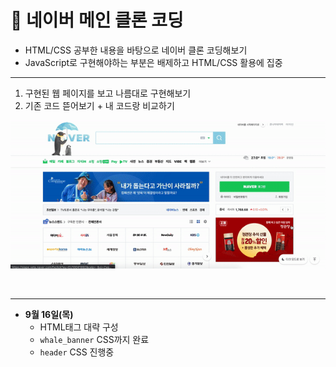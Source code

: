 # 📌 네이버 메인 클론 코딩
- HTML/CSS 공부한 내용을 바탕으로 네이버 클론 코딩해보기
- JavaScript로 구현해야하는 부분은 배제하고 HTML/CSS 활용에 집중
---------
1. 구현된 웹 페이지를 보고 나름대로 구현해보기<br>
2. 기존 코드 뜯어보기 + 내 코드랑 비교하기

![naver_main](./img/naver_main.gif)

<br>

---------
- **9월 16일(목)**
    - HTML태그 대략 구성
    - `whale_banner` CSS까지 완료
    - `header` CSS 진행중